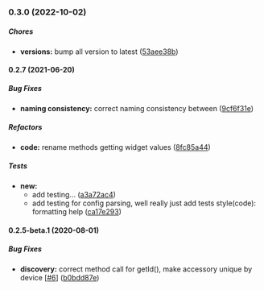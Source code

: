 ### 0.3.0 (2022-10-02)

##### Chores

* **versions:**  bump all version to latest ([53aee38b](https://github.com/peterwoj/homebridge-blynk-platform/commit/53aee38b1df417d6f3411144b363e238cfa12060))

#### 0.2.7 (2021-06-20)

##### Bug Fixes

* **naming consistency:**  correct naming consistency between ([9cf6f31e](https://github.com/peterwoj/homebridge-blynk-platform/commit/9cf6f31ed7902762035e881bc7695e99cfd66216))

##### Refactors

* **code:**  rename methods getting widget values ([8fc85a44](https://github.com/peterwoj/homebridge-blynk-platform/commit/8fc85a445e37b1d6b135d3515a2ef049e5cf6775))

##### Tests

* **new:**
  *  add testing... ([a3a72ac4](https://github.com/peterwoj/homebridge-blynk-platform/commit/a3a72ac405dce164318a760af12325555d8c558e))
  *  add testing for config parsing, well really just add tests style(code): formatting help ([ca17e293](https://github.com/peterwoj/homebridge-blynk-platform/commit/ca17e29358988fbfab021483cc663832c058e578))

#### 0.2.5-beta.1 (2020-08-01)

##### Bug Fixes

* **discovery:**  correct method call for getId(), make accessory unique by device [[#6](https://github.com/peterwoj/homebridge-blynk-platform/pull/6)] ([b0bdd87e](https://github.com/peterwoj/homebridge-blynk-platform/commit/b0bdd87e0823d875b104353f38031d9b56a76180))

